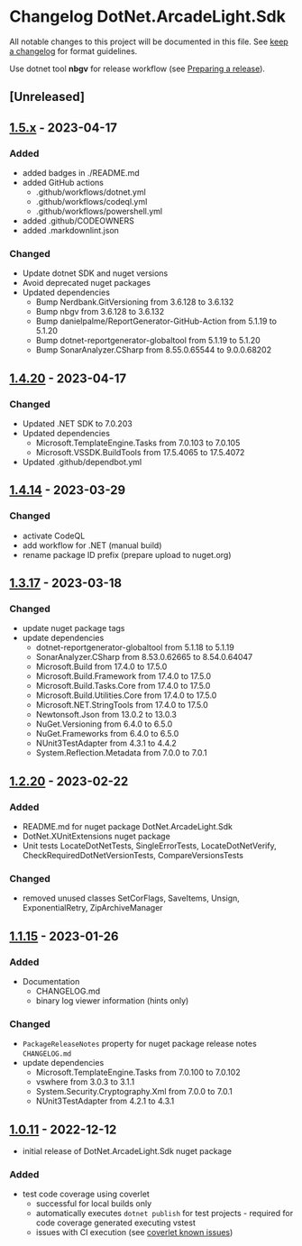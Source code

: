# Changelog DotNet.ArcadeLight.Sdk

All notable changes to this project will be documented in this file.
See [keep a changelog](https://keepachangelog.com/en/1.1.0/) for format guidelines.

Use dotnet tool **nbgv** for release workflow (see [Preparing a release](https://github.com/dotnet/Nerdbank.GitVersioning/blob/v3.6.132/doc/nbgv-cli.md#preparing-a-release)).

## [Unreleased]

## [1.5.x](https://github.com/Bertk/arcade-light/compare/v1.4.20...v1.5.33) - 2023-04-17

### Added

- added badges in ./README.md
- added GitHub actions
  - .github/workflows/dotnet.yml
  - .github/workflows/codeql.yml
  - .github/workflows/powershell.yml
- added .github/CODEOWNERS
- added .markdownlint.json

### Changed

- Update dotnet SDK and nuget versions
- Avoid deprecated nuget packages
- Updated dependencies
  - Bump Nerdbank.GitVersioning from 3.6.128 to 3.6.132
  - Bump nbgv from 3.6.128 to 3.6.132
  - Bump danielpalme/ReportGenerator-GitHub-Action from 5.1.19 to 5.1.20
  - Bump dotnet-reportgenerator-globaltool from 5.1.19 to 5.1.20
  - Bump SonarAnalyzer.CSharp from 8.55.0.65544 to 9.0.0.68202

## [1.4.20](https://github.com/Bertk/arcade-light/compare/v1.4.14...v1.4.20) - 2023-04-17

### Changed

- Updated .NET SDK to 7.0.203
- Updated dependencies
  - Microsoft.TemplateEngine.Tasks from 7.0.103 to 7.0.105
  - Microsoft.VSSDK.BuildTools from 17.5.4065 to 17.5.4072
- Updated .github/dependbot.yml

## [1.4.14](https://github.com/Bertk/arcade-light/compare/v1.3.17...v1.4.14) - 2023-03-29

### Changed

- activate CodeQL
- add workflow for .NET (manual build)
- rename package ID prefix (prepare upload to nuget.org)

## [1.3.17](https://github.com/Bertk/arcade-light/compare/v1.2.20...v1.3.17) - 2023-03-18

### Changed

- update nuget package tags
- update dependencies
  - dotnet-reportgenerator-globaltool from 5.1.18 to 5.1.19
  - SonarAnalyzer.CSharp from 8.53.0.62665 to 8.54.0.64047
  - Microsoft.Build from 17.4.0 to 17.5.0
  - Microsoft.Build.Framework from 17.4.0 to 17.5.0
  - Microsoft.Build.Tasks.Core from 17.4.0 to 17.5.0
  - Microsoft.Build.Utilities.Core from 17.4.0 to 17.5.0
  - Microsoft.NET.StringTools from 17.4.0 to 17.5.0
  - Newtonsoft.Json from 13.0.2 to 13.0.3
  - NuGet.Versioning from 6.4.0 to 6.5.0
  - NuGet.Frameworks from 6.4.0 to 6.5.0
  - NUnit3TestAdapter from 4.3.1 to 4.4.2
  - System.Reflection.Metadata from 7.0.0 to 7.0.1

## [1.2.20](https://github.com/Bertk/arcade-light/compare/v1.1.15...v1.2.20) - 2023-02-22

### Added

- README.md for nuget package DotNet.ArcadeLight.Sdk
- DotNet.XUnitExtensions nuget package
- Unit tests LocateDotNetTests, SingleErrorTests, LocateDotNetVerify, CheckRequiredDotNetVersionTests, CompareVersionsTests

### Changed

- removed unused classes SetCorFlags, SaveItems, Unsign, ExponentialRetry, ZipArchiveManager

## [1.1.15](https://github.com/Bertk/arcade-light/compare/v1.0.11...v1.1.15) - 2023-01-26

### Added

- Documentation
  - CHANGELOG.md
  - binary log viewer information (hints only)

### Changed



- `PackageReleaseNotes` property for nuget package release notes `CHANGELOG.md`
- update dependencies
  - Microsoft.TemplateEngine.Tasks from 7.0.100 to 7.0.102
  - vswhere from 3.0.3 to 3.1.1
  - System.Security.Cryptography.Xml from 7.0.0 to 7.0.1
  - NUnit3TestAdapter from 4.2.1 to 4.3.1



## [1.0.11](https://github.com/Bertk/arcade-light/compare/v1.0.0...v1.0.11) - 2022-12-12

- initial release of DotNet.ArcadeLight.Sdk nuget package

### Added

- test code coverage using coverlet
  - successful for local builds only
  - automatically executes `dotnet publish` for test projects - required for code coverage generated executing vstest
  - issues with CI execution (see [coverlet known issues](https://github.com/coverlet-coverage/coverlet/blob/master/Documentation/KnownIssues.md))
